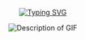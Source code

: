 <p align="center">
<a href="https://git.io/typing-svg"><img src="https://readme-typing-svg.herokuapp.com?font=Nunito&pause=1000&color=8FB156&center=true&vCenter=true&width=435&lines=%22Will+it+rain+today%3F%22" alt="Typing SVG" /></a></p>

<p align="center">
  <img src="https://static.wikia.nocookie.net/cookierun/images/3/3a/Cr_1010063-booster_ready_loop.gif/revision/latest?cb=20250416031322" alt="Description of GIF">
</p>


